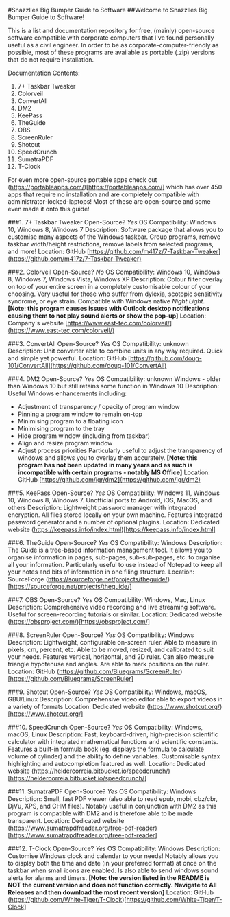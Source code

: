 #Snazzlles Big Bumper Guide to Software
##Welcome to Snazzlles Big Bumper Guide to Software!

This is a list and documentation repository for free, (mainly) open-source software compatible with corporate computers that I've found personally useful as a civil engineer. In order to be as corporate-computer-friendly as possible, most of these programs are available as portable (.zip) versions that do not require installation.

Documentation Contents:
1. 7+ Taskbar Tweaker
2. Colorveil
3. ConvertAll
4. DM2
5. KeePass
6. TheGuide
7. OBS
8. ScreenRuler
9. Shotcut
10. SpeedCrunch
11. SumatraPDF
12. T-Clock

For even more open-source portable apps check out (https://portableapps.com/)[https://portableapps.com/] which has over 450 apps that require no installation and are completely compatible with administrator-locked-laptops! Most of these are open-source and some even made it onto this guide!

###1. 7+ Taskbar Tweaker
Open-Source? _Yes_
OS Compatibility: Windows 10, Windows 8, Windows 7
Description: Software package that allows you to customise many aspects of the Windows taskbar. Group programs, remove taskbar width/height restrictions, remove labels from selected programs, and more!
Location: GitHub [https://github.com/m417z/7-Taskbar-Tweaker](https://github.com/m417z/7-Taskbar-Tweaker)

###2. Colorveil
Open-Source? _No_
OS Compatibility: Windows 10, Windows 8, Windows 7, Windows Vista, Windows XP
Description: Colour filter overlay on top of your entire screen in a completely customisable colour of your choosing. Very useful for those who suffer from dylexia, scotopic sensitivity syndrome, or eye strain. Compatible with Windows native _Night Light_. **[Note: this program causes issues with Outlook desktop notifications causing them to not play sound alerts or show the pop-up]**
Location: Company's website [https://www.east-tec.com/colorveil/](https://www.east-tec.com/colorveil/)

###3. ConvertAll
Open-Source? _Yes_
OS Compatibility: unknown
Description: Unit converter able to combine units in any way required. Quick and simple yet powerful.
Location: GitHub [https://github.com/doug-101/ConvertAll](https://github.com/doug-101/ConvertAll)

###4. DM2
Open-Source? _Yes_
OS Compatibility: unknown Windows - older than Windows 10 but still retains some function in Windows 10
Description: Useful Windows enhancements including:
- Adjustment of transparency / opacity of program window
- Pinning a program window to remain on-top
- Minimising program to a floating icon
- Minimising program to the tray
- Hide program window (including from taskbar)
- Align and resize program window
- Adjust process priorities
Particularly useful to adjust the transparency of windows and allows you to overlay them accurately. **[Note: this program has not been updated in many years and as such is incompatible with certain programs - notably MS Office]**
Location: GitHub [https://github.com/igr/dm2](https://github.com/igr/dm2)

###5. KeePass
Open-Source? _Yes_
OS Compatibility: Windows 11, Windows 10, Windows 8, Windows 7. Unofficial ports to Android, iOS, MacOS, and others
Description: Lightweight password manager with integrated encryption. All files stored locally on your own machine. Features integrated password generator and a number of optional plugins.
Location: Dedicated website (https://keepass.info/index.html)[https://keepass.info/index.html]

###6. TheGuide
Open-Source? _Yes_
OS Compatibility: Windows
Description: The Guide is a tree-based information management tool. It allows you to organise information in pages, sub-pages, sub-sub-pages, etc. to organise all your information. Particularly useful to use instead of Notepad to keep all your notes and bits of information in one filing structure.
Location: SourceForge (https://sourceforge.net/projects/theguide/)[https://sourceforge.net/projects/theguide/]

###7. OBS
Open-Source? _Yes_
OS Compatibility: Windows, Mac, Linux
Description: Comprehensive video recording and live streaming software. Useful for screen-recording tutorials or similar.
Location: Dedicated website (https://obsproject.com/)[https://obsproject.com/]

###8. ScreenRuler
Open-Source? _Yes_
OS Compatibility: Windows
Description: Lightweight, configurable on-screen ruler. Able to measure in pixels, cm, percent, etc. Able to be moved, resized, and calibrated to suit your needs. Features vertical, horizontal, and 2D ruler. Can also measure triangle hypotenuse and angles. Are able to mark positions on the ruler.
Location: GitHub (https://github.com/Bluegrams/ScreenRuler)[https://github.com/Bluegrams/ScreenRuler]

###9. Shotcut
Open-Source? _Yes_
OS Compatibility: Windows, macOS, GBU/Linux
Description: Comprehensive video editor able to export videos in a variety of formats
Location: Dedicated website (https://www.shotcut.org/)[https://www.shotcut.org/]

###10. SpeedCrunch
Open-Source? _Yes_
OS Compatibility: Windows, macOS, Linux
Description: Fast, keyboard-driven, high-precision scientific calculator with integrated mathematical functions and scientific constants. Features a built-in formula book (eg. displays the formula to calculate volume of cylinder) and the ability to define variables. Customisable syntax highlighting and autocompletion featured as well.
Location: Dedicated website (https://heldercorreia.bitbucket.io/speedcrunch/)[https://heldercorreia.bitbucket.io/speedcrunch/]

###11. SumatraPDF
Open-Source? _Yes_
OS Compatibility: Windows
Description: Small, fast PDF viewer (also able to read epub, mobi, cbz/cbr, DjVu, XPS, and CHM files). Notably useful in conjunction with DM2 as this program is compatible with DM2 and is therefore able to be made transparent.
Location: Dedicated website (https://www.sumatrapdfreader.org/free-pdf-reader)[https://www.sumatrapdfreader.org/free-pdf-reader]

###12. T-Clock
Open-Source? _Yes_
OS Compatibility: Windows
Description: Customise Windows clock and calendar to your needs! Notably allows you to display both the time and date (in your preferred format) at once on the taskbar when small icons are enabled. Is also able to send windows sound alerts for alarms and timers. **[Note: the version listed in the README is NOT the current version and does not function correctly. Navigate to All Releases and then download the most recent version]**
Location: GitHub (https://github.com/White-Tiger/T-Clock)[https://github.com/White-Tiger/T-Clock]
